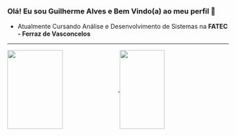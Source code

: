 ### Olá! Eu sou Guilherme Alves e Bem Vindo(a) ao meu perfil 👋

- Atualmente Cursando Análise e Desenvolvimento de Sistemas na **FATEC - Ferraz de Vasconcelos**

<hr>
 <div>
   <a href="https://github.com/CampsGui">
   <img height="180em" align="center" width="50%" src="https://github-readme-stats.vercel.app/api?username=CampsGui&show_icons=true&theme=dark&include_all_commits=true&count_private=true"/>
   <img height="180em" align="center" width="45%" src="https://github-readme-stats.vercel.app/api/top-langs/?username=CampsGui&layout=compact&theme=dark"/>
</div>
<br>
